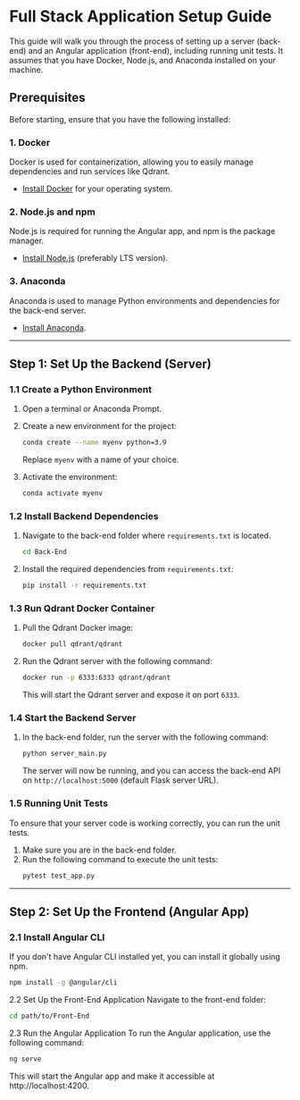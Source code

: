 # Full Stack Application Setup Guide

This guide will walk you through the process of setting up a server (back-end) and an Angular application (front-end), including running unit tests. It assumes that you have Docker, Node.js, and Anaconda installed on your machine. 

## Prerequisites

Before starting, ensure that you have the following installed:

### 1. Docker
Docker is used for containerization, allowing you to easily manage dependencies and run services like Qdrant.

- [Install Docker](https://docs.docker.com/get-docker/) for your operating system.

### 2. Node.js and npm
Node.js is required for running the Angular app, and npm is the package manager.

- [Install Node.js](https://nodejs.org/) (preferably LTS version).

### 3. Anaconda
Anaconda is used to manage Python environments and dependencies for the back-end server.

- [Install Anaconda](https://www.anaconda.com/products/individual).

---

## Step 1: Set Up the Backend (Server)

### 1.1 Create a Python Environment
1. Open a terminal or Anaconda Prompt.
2. Create a new environment for the project:
    ```bash
    conda create --name myenv python=3.9
    ```
    Replace `myenv` with a name of your choice.
    
3. Activate the environment:
    ```bash
    conda activate myenv
    ```

### 1.2 Install Backend Dependencies
1. Navigate to the back-end folder where `requirements.txt` is located.
    ```bash
    cd Back-End
    ```

2. Install the required dependencies from `requirements.txt`:
    ```bash
    pip install -r requirements.txt
    ```

### 1.3 Run Qdrant Docker Container
1. Pull the Qdrant Docker image:
    ```bash
    docker pull qdrant/qdrant
    ```

2. Run the Qdrant server with the following command:
    ```bash
    docker run -p 6333:6333 qdrant/qdrant
    ```
    This will start the Qdrant server and expose it on port `6333`.

### 1.4 Start the Backend Server
1. In the back-end folder, run the server with the following command:
    ```bash
    python server_main.py
    ```

    The server will now be running, and you can access the back-end API on `http://localhost:5000` (default Flask server URL).

### 1.5 Running Unit Tests
To ensure that your server code is working correctly, you can run the unit tests.

1. Make sure you are in the back-end folder.
2. Run the following command to execute the unit tests:
    ```bash
    pytest test_app.py
    ```

---

## Step 2: Set Up the Frontend (Angular App)

### 2.1 Install Angular CLI
If you don't have Angular CLI installed yet, you can install it globally using npm.

```bash
npm install -g @angular/cli
```
2.2 Set Up the Front-End Application
Navigate to the front-end folder:

```bash
cd path/to/Front-End
```

2.3 Run the Angular Application
To run the Angular application, use the following command:

```bash
ng serve
```
This will start the Angular app and make it accessible at http://localhost:4200.

